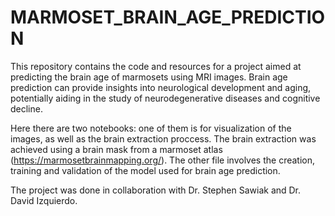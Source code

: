 # MARMOSET_BRAIN_AGE_PREDICTION

This repository contains the code and resources for a project aimed at predicting the brain age of marmosets using MRI images. Brain age prediction can provide insights into neurological development and aging, potentially aiding in the study of neurodegenerative diseases and cognitive decline.

Here there are two notebooks: one of them is for visualization of the images, as well as the brain extraction proccess. The brain extraction was achieved using a brain mask from a marmoset atlas (https://marmosetbrainmapping.org/).
The other file involves the creation, training and validation of the model used for brain age prediction. 

The project was done in collaboration with Dr. Stephen Sawiak and Dr. David Izquierdo.

